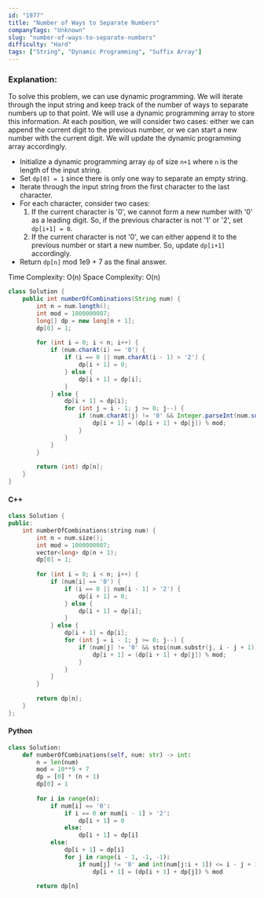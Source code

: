 ```yaml
---
id: "1977"
title: "Number of Ways to Separate Numbers"
companyTags: "Unknown"
slug: "number-of-ways-to-separate-numbers"
difficulty: "Hard"
tags: ["String", "Dynamic Programming", "Suffix Array"]
---
```


### Explanation:
To solve this problem, we can use dynamic programming. We will iterate through the input string and keep track of the number of ways to separate numbers up to that point. We will use a dynamic programming array to store this information. At each position, we will consider two cases: either we can append the current digit to the previous number, or we can start a new number with the current digit. We will update the dynamic programming array accordingly.

- Initialize a dynamic programming array `dp` of size `n+1` where `n` is the length of the input string.
- Set `dp[0] = 1` since there is only one way to separate an empty string.
- Iterate through the input string from the first character to the last character.
- For each character, consider two cases:
  1. If the current character is '0', we cannot form a new number with '0' as a leading digit. So, if the previous character is not '1' or '2', set `dp[i+1] = 0`.
  2. If the current character is not '0', we can either append it to the previous number or start a new number. So, update `dp[i+1]` accordingly.
- Return `dp[n]` mod 1e9 + 7 as the final answer.

Time Complexity: O(n)
Space Complexity: O(n)

```java
class Solution {
    public int numberOfCombinations(String num) {
        int n = num.length();
        int mod = 1000000007;
        long[] dp = new long[n + 1];
        dp[0] = 1;
        
        for (int i = 0; i < n; i++) {
            if (num.charAt(i) == '0') {
                if (i == 0 || num.charAt(i - 1) > '2') {
                    dp[i + 1] = 0;
                } else {
                    dp[i + 1] = dp[i];
                }
            } else {
                dp[i + 1] = dp[i];
                for (int j = i - 1; j >= 0; j--) {
                    if (num.charAt(j) != '0' && Integer.parseInt(num.substring(j, i + 1)) <= i - j + 1) {
                        dp[i + 1] = (dp[i + 1] + dp[j]) % mod;
                    }
                }
            }
        }
        
        return (int) dp[n];
    }
}
```

#### C++
```cpp
class Solution {
public:
    int numberOfCombinations(string num) {
        int n = num.size();
        int mod = 1000000007;
        vector<long> dp(n + 1);
        dp[0] = 1;
        
        for (int i = 0; i < n; i++) {
            if (num[i] == '0') {
                if (i == 0 || num[i - 1] > '2') {
                    dp[i + 1] = 0;
                } else {
                    dp[i + 1] = dp[i];
                }
            } else {
                dp[i + 1] = dp[i];
                for (int j = i - 1; j >= 0; j--) {
                    if (num[j] != '0' && stoi(num.substr(j, i - j + 1)) <= i - j + 1) {
                        dp[i + 1] = (dp[i + 1] + dp[j]) % mod;
                    }
                }
            }
        }
        
        return dp[n];
    }
};
```

#### Python
```python
class Solution:
    def numberOfCombinations(self, num: str) -> int:
        n = len(num)
        mod = 10**9 + 7
        dp = [0] * (n + 1)
        dp[0] = 1
        
        for i in range(n):
            if num[i] == '0':
                if i == 0 or num[i - 1] > '2':
                    dp[i + 1] = 0
                else:
                    dp[i + 1] = dp[i]
            else:
                dp[i + 1] = dp[i]
                for j in range(i - 1, -1, -1):
                    if num[j] != '0' and int(num[j:i + 1]) <= i - j + 1:
                        dp[i + 1] = (dp[i + 1] + dp[j]) % mod
        
        return dp[n]
```